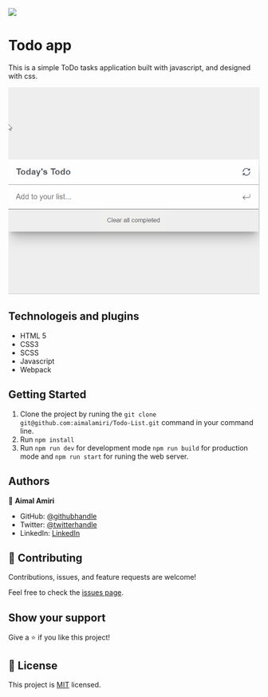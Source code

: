 ![](https://img.shields.io/badge/Microverse-blueviolet)

# Todo app 

This is a simple ToDo tasks application built with javascript, and designed with css.

![project gif](./todo.gif)


## Technologeis and plugins

- HTML 5
- CSS3
- SCSS
- Javascript
- Webpack

## Getting Started

1. Clone the project by runing the `git clone git@github.com:aimalamiri/Todo-List.git` command in your command line.
2. Run `npm install`
3. Run `npm run dev` for development mode `npm run build` for production mode and `npm run start` for runing the web server.

## Authors

👤 **Aimal Amiri**

- GitHub: [@githubhandle](https://github.com/aimalamiri)
- Twitter: [@twitterhandle](https://twitter.com/Aimalamiri)
- LinkedIn: [LinkedIn](https://linkedin.com/in/aimal-amiri)

## 🤝 Contributing

Contributions, issues, and feature requests are welcome!

Feel free to check the [issues page](../../issues/).

## Show your support

Give a ⭐️ if you like this project!

## 📝 License

This project is [MIT](./MIT.md) licensed.
